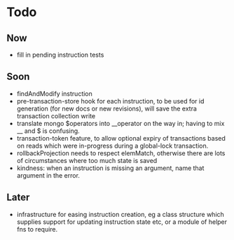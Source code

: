 Todo
====

Now
---

- fill in pending instruction tests

Soon
----

- findAndModify instruction
- pre-transaction-store hook for each instruction, to be used for id generation (for new docs or new revisions), will save the extra transaction collection write 
- translate mongo $operators into __operator on the way in; having to mix __ and $ is confusing.
- transaction-token feature, to allow optional expiry of transactions based on reads which were in-progress during a global-lock transaction. 
- rollbackProjection needs to respect elemMatch, otherwise there are lots of circumstances where too much state is saved
- kindness: when an instruction is missing an argument, name that argument in the error.

Later
-----


- infrastructure for easing instruction creation, eg a class structure which supplies support for updating instruction state etc, or a module of helper fns to require.


